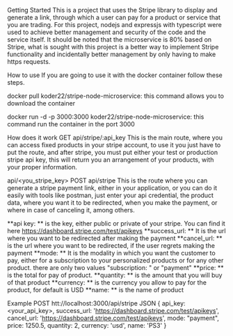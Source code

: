 Getting Started
This is a project that uses the Stripe library to display and generate a link, through which a user can pay for a product or service that you are trading. For this project, nodejs and expressjs with typescript were used to achieve better management and security of the code and the service itself. It should be noted that the microservice is 80% based on Stripe, what is sought with this project is a better way to implement Stripe functionality and incidentally better management by only having to make https requests.

How to use
If you are going to use it with the docker container follow these steps.

docker pull koder22/stripe-node-microservice: this command allows you to download the container

docker run -d -p 3000:3000 koder22/stripe-node-microservice: this command run the container in the port 3000

How does it work
GET api/stripe/:api_key
This is the main route, where you can access fixed products in your stripe account, to use it you just have to put the route, and after stripe, you must put either your test or production stripe api key, this will return you an arrangement of your products, with your proper information.

api/<you_stripe_key>
POST api/stripe
This is the route where you can generate a stripe payment link, either in your application, or you can do it easily with tools like postman, just enter your api credential, the product data, where you want it to be redirected, when you make the payment, or where in case of canceling it, among others.

**api key: ** is the key, either public or private of your stripe. You can find it here https://dashboard.stripe.com/test/apikeys **success_url: ** It is the url where you want to be redirected after making the payment **cancel_url: ** is the url where you want to be redirected, if the user regrets making the payment **mode: ** It is the modality in which you want the customer to pay, either for a subscription to your personalized products or for any other product. there are only two values "subscription: " or "payment" **price: ** is the total for pay of product. **quantity: ** is the amount that you will buy of that product **currency: ** is the currency you allow to pay for the product, for default is USD **name: ** is the name of product

Example
POST htt://localhost:3000/api/stripe 
    JSON { 
        api_key: <your_api_key>,
        success_url: 'https://dashboard.stripe.com/test/apikeys',
        cancel_url: 'https://dashboard.stripe.com/test/apikeys',
        mode: "payment",
        price: 1250.5,
        quantity: 2,
        currency: 'usd',
        name: 'PS3'
    }

## 